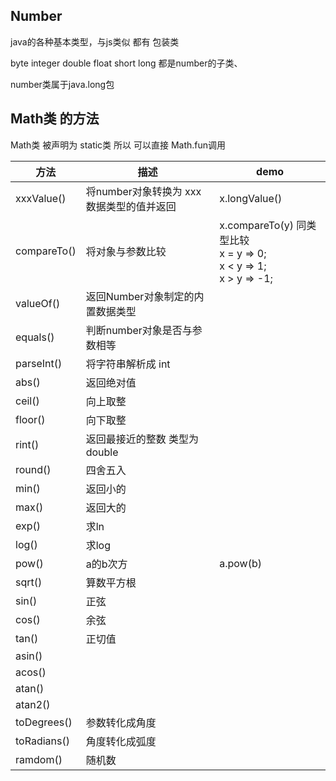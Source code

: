 ## Number

java的各种基本类型，与js类似  都有  包装类

byte integer double float short long 都是number的子类、

number类属于java.long包


## Math类 的方法

Math类 被声明为 static类  所以 可以直接 Math.fun调用

方法 | 描述 | demo
-|-|-
xxxValue() | 将number对象转换为 xxx数据类型的值并返回 | x.longValue()
compareTo() | 将对象与参数比较 | x.compareTo(y)  同类型比较 <br>x = y => 0;<br> x < y => 1; <br>x > y => -1;
valueOf() | 返回Number对象制定的内置数据类型| 
equals() | 判断number对象是否与参数相等 |
parseInt() | 将字符串解析成 int | 
abs() | 返回绝对值
ceil() | 向上取整
floor() | 向下取整
rint() | 返回最接近的整数 类型为 double
round() | 四舍五入
min() | 返回小的
max() | 返回大的
exp() | 求ln
log() | 求log
pow() | a的b次方 | a.pow(b)
sqrt() | 算数平方根
sin() | 正弦
cos() | 余弦
tan() | 正切值
asin() | 
acos() |
atan() |
atan2()|
toDegrees() | 参数转化成角度
toRadians()| 角度转化成弧度
ramdom() |随机数



